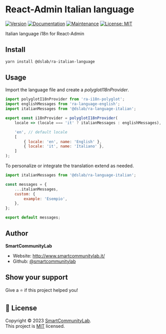 # React-Admin Italian language

[![Version](https://img.shields.io/npm/v/@dslab/ra-italian-language.svg)](https://www.npmjs.com/package/@dslab/ra-italian-language)
[![Documentation](https://img.shields.io/badge/documentation-yes-brightgreen.svg)](https://github.com/smartcommunitylab/react-admin-packages/blob/master/packages/ra-italian-language/README.md)
[![Maintenance](https://img.shields.io/badge/Maintained%3F-yes-green.svg)](https://github.com/smartcommunitylab/react-admin-packages/graphs/commit-activity)
[![License: MIT](https://img.shields.io/badge/license-MIT-yellow)](https://github.com/smartcommunitylab/react-admin-packages/blob/master/LICENSE)

Italian language i18n for React-Admin

## Install

```sh
yarn install @dslab/ra-italian-language
```

## Usage

Import the language file and create a _polyglotI18nProvider_.

```javascript
import polyglotI18nProvider from 'ra-i18n-polyglot';
import englishMessages from 'ra-language-english';
import italianMessages from '@dslab/ra-language-italian';

export const i18nProvider = polyglotI18nProvider(
    locale => (locale === 'it' ? italianMessages : englishMessages),

    'en', // default locale
    [
        { locale: 'en', name: 'English' },
        { locale: 'it', name: 'Italiano' },
    ]
);
```

To personalize or integrate the translation extend as needed.

```javascript
import italianMessages from '@dslab/ra-language-italian';

const messages = {
    ...italianMessages,
    custom: {
        example: 'Esempio',
    },
};

export default messages;
```

## Author

**SmartCommunityLab**

-   Website: http://www.smartcommunitylab.it/
-   Github: [@smartcommunitylab](https://github.com/smartcommunitylab)

## Show your support

Give a ⭐️ if this project helped you!

## 📝 License

Copyright © 2023 [SmartCommunityLab](https://github.com/smartcommunitylab).<br />
This project is [MIT](https://github.com/smartcommunitylab/react-admin-packages/blob/master/LICENSE) licensed.
